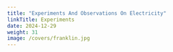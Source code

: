 ```yaml
---
title: "Experiments And Observations On Electricity"
linkTitle: Experiments
date: 2024-12-29
weight: 31
image: /covers/franklin.jpg
---
```


